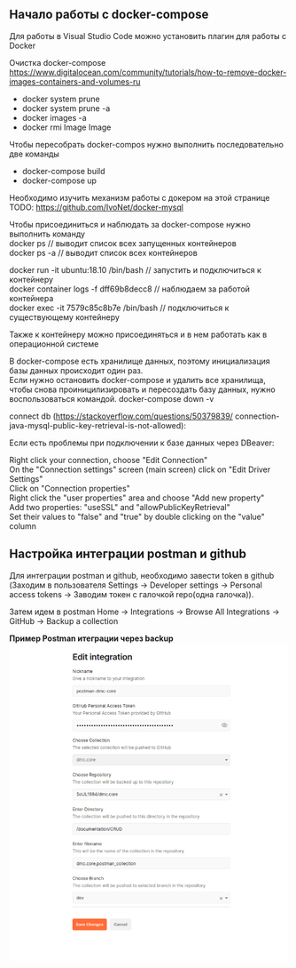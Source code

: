 ## Начало работы с docker-compose

Для работы в Visual Studio Code можно установить плагин для работы с Docker


Очистка docker-compose
https://www.digitalocean.com/community/tutorials/how-to-remove-docker-images-containers-and-volumes-ru

* docker system prune
* docker system prune -a
* docker images -a
* docker rmi Image Image

Чтобы пересобрать docker-compos нужно выполнить последовательно две команды

* docker-compose build
* docker-compose up

Необходимо изучить механизм работы с докером на этой странице TODO: https://github.com/IvoNet/docker-mysql  

Чтобы присоединиться и наблюдать за docker-compose нужно выполнить команду   
docker ps     // выводит список всех запущенных контейнеров  
docker ps -a  // выводит список всех контейнеров  

docker run -it ubuntu:18.10 /bin/bash // запустить и подключиться к контейнеру  
docker container logs -f dff69b8decc8 // наблюдаем за работой контейнера  
docker exec -it 7579c85c8b7e /bin/bash  // подключиться к существующему контейнеру  

Также к контейнеру можно присоединяться и в нем работать как в операционной системе  


В docker-compose есть хранилище данных, поэтому инициализация базы данных происходит один раз.  
Если нужно остановить docker-compose и удалить все хранилища, чтобы снова проиницилизировать и пересоздать базу данных, нужно воспользоваться командой.
docker-compose down -v  

connect db (https://stackoverflow.com/questions/50379839/  connection-java-mysql-public-key-retrieval-is-not-allowed):  

Если есть проблемы при подключении к базе данных через DBeaver:  

Right click your connection, choose "Edit Connection"  
On the "Connection settings" screen (main screen) click on "Edit Driver Settings"  
Click on "Connection properties"  
Right click the "user properties" area and choose "Add new property"  
Add two properties: "useSSL" and "allowPublicKeyRetrieval"  
Set their values to "false" and "true" by double clicking on the "value" column  

## Настройка интеграции postman и github

Для интеграции postman и github, необходимо завести token в github (Заходим в пользователя Settings -> Developer settings -> Personal access tokens -> Заводим токен с галочкой repo(одна галочка)).  

Затем идем в postman Home -> Integrations -> Browse All Integrations -> GitHub -> Backup a collection  

**Пример Postman итеграции через backup**
![Пример Postman итеграции через backup](../docker-compose/postman_integration.png)


